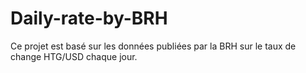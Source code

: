 # Daily-rate-by-BRH
Ce projet est basé sur les données publiées par la BRH sur le taux de change HTG/USD chaque jour.
